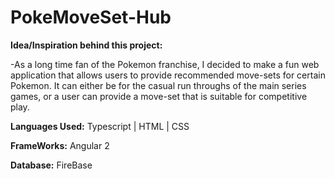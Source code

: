 # PokeMoveSet-Hub

__Idea/Inspiration behind this project:__

  -As a long time fan of the Pokemon franchise, I decided to make a fun web application that allows users to provide recommended move-sets for certain Pokemon. It can either be for the casual run throughs of the main series games, or a user can provide a move-set that is suitable for competitive play. 
  
  
  __Languages Used:__
  Typescript | HTML | CSS
  
  __FrameWorks:__
  Angular 2
  
  __Database:__
  FireBase
